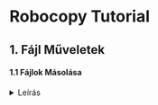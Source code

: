 # Robocopy Tutorial

## 1. Fájl Műveletek  

#### 1.1 Fájlok Másolása
<details>
  <summary>Leírás</summary>

<b>Feladat:</b> Hozzunk létre két üres mappát!  
Az egyikben helyezzünk el egy tetszőleges szöveges állományt!  
A szöveges állományt másoljuk át egy Script segítségével!  

<b>Megjegyzés:</b> Visszapipáljuk az ismert fájltípusok kiterjesztésének elrejtését,  
a mappa beállításaiban. Így látszani fognak a kiterjesztések ( Pl. *.txt vagy *.cmd )  
<details>
  <summary>Szemléltetés Képernyőképpel</summary>
&nbsp;<img src="https://github.com/user-attachments/assets/e7e34aa1-ed3a-40ae-8d8b-dea4be9dc179" width="50%" height="50%" />
</details>
  
<b>Megoldás</b>  

1. Létrehozzuk a forrás mappát ( ahonnan másolunk )!
   ( Ebben az esetben az Asztalon )
<details>
  <summary>Szemléltetés Képernyőképpel</summary>
&nbsp;<img src="https://github.com/user-attachments/assets/e15dac90-f8f4-4a73-b341-e80edbb33dc6" width="50%" height="50%" />
</details>

2. Létrehozzuk a cél mappát ( ahova másolunk )!
   ( Ebben az esetben az Asztalon )
<details>
  <summary>Szemléltetés Képernyőképpel</summary>
&nbsp;<img src="https://github.com/user-attachments/assets/a900e730-a784-45c0-ae43-44b8206bd0d8" width="50%" height="50%" />
</details>

3. A forrás mappát megnyitva, létrehozzuk a szöveges állományt
   és írunk bele valamit, majd elmentjük és bezárjuk.  
<details>
  <summary>Szemléltetés Képernyőképpel</summary>
&nbsp;<img src="https://github.com/user-attachments/assets/5afee23d-c388-4e39-8ade-b30b6057c002" width="50%" height="50%" />
</details>

4. Létrehozunk egy szöveges fájlt, majd átnevezzük *.txt-ről
   *.bat vagy *.cmd kiterjesztésűre! Például "script.cmd"!
   Ha az Operációs Rendszer rákérdez, engedélyezzük az átnevezést.
<details>
  <summary>Szemléltetés Képernyőképpel</summary>
&nbsp;<img src="https://github.com/user-attachments/assets/f3a1cee7-dbf8-465b-b83d-560eab935fae" width="50%" height="50%" />
&nbsp;<img src="https://github.com/user-attachments/assets/be35eccd-13db-4a1e-9410-77a72e64a498" width="50%" height="50%" />
</details>

5. Szövegszerkesztővel ( Például Notepad vagy Notepad++ ) megnyitjuk a scriptet!
<details>
  <summary>Szemléltetés Képernyőképpel</summary>
&nbsp;<img src="https://github.com/user-attachments/assets/46ae604a-7e0f-4a2a-8c8c-f565be2eafa8" width="50%" height="50%" />
</details>

6. A <b>robocopy</b> utasítást használjuk a fájl átmásolására!  
   Az utasítást PowerShell-ben vagy Command Line-ban szerkesztjük,  
   mert az elérési út manuális beírásakor,  
   a biztonságos kiegészítéséhez tabulátort használhatunk!

   Az utasítást beírása után, először manuálisan futtatjuk!

   Az általános megoldás érdekében érdemes a hard-coded felhasználónév helyett  
   Pl.: C:\Users\gipszjakab\Desktop
   inkább környezeti változókkal dolgozni  
   Pl.: C:\Users\%USERNAME%\Desktop

   FONTOS! Mindkét paramétert paramétert ( forrás mappa és cél mappa )
   idézőjelekbe kell helyezni, így elkerülhető a space-t tartalmazó mappanevekből fakadó hibás működés!cls
<details>
  <summary>Szemléltetés Képernyőképpel</summary>
&nbsp;<img src="https://github.com/user-attachments/assets/77b3c07a-a396-42d6-b814-618e3bfc5b8e" width="50%" height="50%" />
</details>


</details>
&nbsp;&nbsp;&nbsp;&nbsp;
